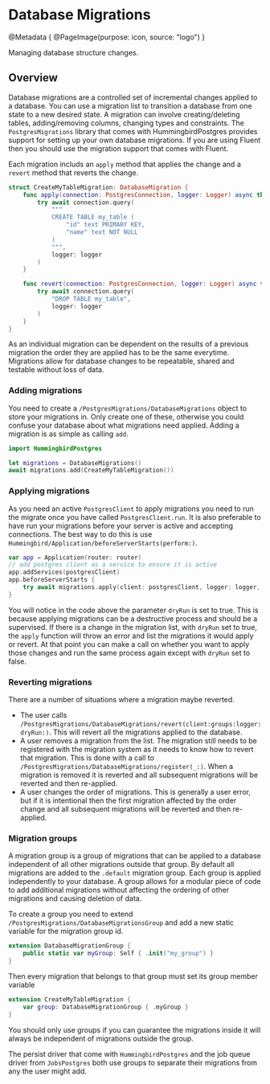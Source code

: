 # Database Migrations

@Metadata {
    @PageImage(purpose: icon, source: "logo")
}

Managing database structure changes.

## Overview

Database migrations are a controlled set of incremental changes applied to a database. You can use a migration list to transition a database from one state to a new desired state. A migration can involve creating/deleting tables, adding/removing columns, changing types and constraints. The ``PostgresMigrations`` library that comes with HummingbirdPostgres provides support for setting up your own database migrations. If you are using Fluent then you should use the migration support that comes with Fluent.

Each migration includs an `apply` method that applies the change and a `revert` method that reverts the change.

```swift
struct CreateMyTableMigration: DatabaseMigration {
    func apply(connection: PostgresConnection, logger: Logger) async throws {
        try await connection.query(
            """
            CREATE TABLE my_table (
                "id" text PRIMARY KEY,
                "name" text NOT NULL
            )
            """,
            logger: logger
        )
    }

    func revert(connection: PostgresConnection, logger: Logger) async throws {
        try await connection.query(
            "DROP TABLE my_table",
            logger: logger
        )
    }
}
```

As an individual migration can be dependent on the results of a previous migration the order they are applied has to be the same everytime. Migrations allow for database changes to be repeatable, shared and testable without loss of data.

### Adding migrations

You need to create a ``/PostgresMigrations/DatabaseMigrations`` object to store your migrations in. Only create one of these, otherwise you could confuse your database about what migrations need applied. Adding a migration is as simple as calling `add`.

```swift
import HummingbirdPostgres

let migrations = DatabaseMigrations()
await migrations.add(CreateMyTableMigration())
```

### Applying migrations

As you need an active `PostgresClient` to apply migrations you need to run the migrate once you have called `PostgresClient.run`. It is also preferable to have run your migrations before your server is active and accepting connections. The best way to do this is use ``Hummingbird/Application/beforeServerStarts(perform:)``.

```swift
var app = Application(router: router)
// add postgres client as a service to ensure it is active
app.addServices(postgresClient)
app.beforeServerStarts {
    try await migrations.apply(client: postgresClient, logger: logger, dryRun: true)
}
```
You will notice in the code above the parameter `dryRun` is set to true. This is because applying migrations can be a destructive process and should be a supervised. If there is a change in the migration list, with `dryRun` set to true, the `apply` function will throw an error and list the migrations it would apply or revert. At that point you can make a call on whether you want to apply those changes and run the same process again except with `dryRun` set to false.

### Reverting migrations

There are a number of situations where a migration maybe reverted. 
- The user calls ``/PostgresMigrations/DatabaseMigrations/revert(client:groups:logger:dryRun:)``. This will revert all the migrations applied to the database.
- A user removes a migration from the list. The migration still needs to be registered with the migration system as it needs to know how to revert that migration. This is done with a call to ``/PostgresMigrations/DatabaseMigrations/register(_:)``. When a migration is removed it is reverted and all subsequent migrations will be reverted and then re-applied.
- A user changes the order of migrations. This is generally a user error, but if it is intentional then the first migration affected by the order change and all subsequent migrations will be reverted and then re-applied.

### Migration groups

A migration group is a group of migrations that can be applied to a database independent of all other migrations outside that group. By default all migrations are added to the `.default` migration group. Each group is applied independently to your database. A group allows for a modular piece of code to add additional migrations without affecting the ordering of other migrations and causing deletion of data.

To create a group you need to extend `/PostgresMigrations/DatabaseMigrationsGroup` and add a new static variable for the migration group id.

```swift
extension DatabaseMigrationGroup {
    public static var myGroup: Self { .init("my_group") }
}
```

Then every migration that belongs to that group must set its group member variable

```swift
extension CreateMyTableMigration {
    var group: DatabaseMigrationGroup { .myGroup }
}
```

You should only use groups if you can guarantee the migrations inside it will always be independent of migrations outside the group. 

The persist driver that come with ``HummingbirdPostgres`` and the job queue driver from ``JobsPostgres`` both use groups to separate their migrations from any the user might add.
